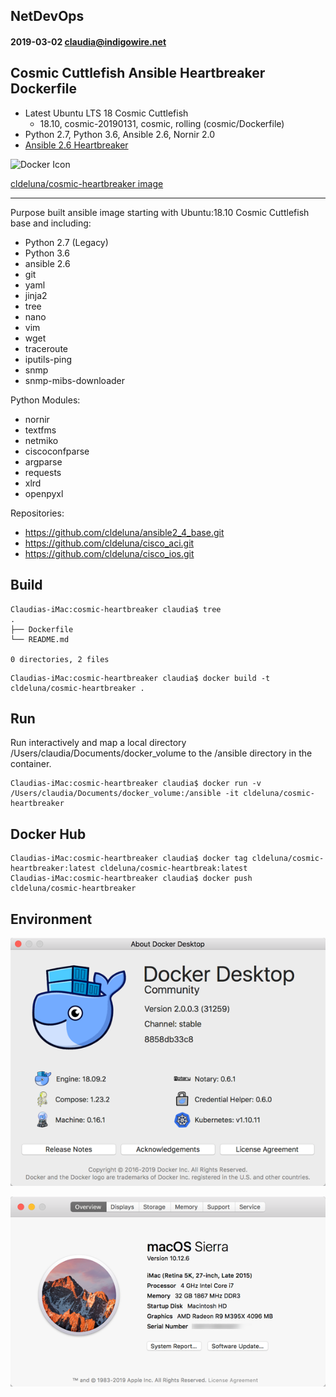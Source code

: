 ## NetDevOps
#### 2019-03-02 claudia@indigowire.net

## Cosmic Cuttlefish Ansible Heartbreaker Dockerfile
 - Latest Ubuntu LTS 18 Cosmic Cuttlefish
 	* 18.10, cosmic-20190131, cosmic, rolling (cosmic/Dockerfile)
 - Python 2.7, Python 3.6, Ansible 2.6, Nornir 2.0
 - [Ansible 2.6 Heartbreaker](https://github.com/ansible/ansible/blob/stable-2.6/changelogs/CHANGELOG-v2.6.rst)
  

![Docker Icon](https://encrypted-tbn0.gstatic.com/images?q=tbn:ANd9GcSWmA-f2WW29z9uI8XXgshto0EjIOUqWwrRPBnpkaeQbOpFZRuW)

[cldeluna/cosmic-heartbreaker image](https://hub.docker.com/r/cldeluna/cosmic-heartbreaker) 
  
------



Purpose built ansible image starting with Ubuntu:18.10 Cosmic Cuttlefish base and including:
- Python 2.7 (Legacy)
- Python 3.6
- ansible 2.6
- git
- yaml
- jinja2
- tree
- nano
- vim
- wget
- traceroute
- iputils-ping
- snmp
- snmp-mibs-downloader

Python Modules:
- nornir
- textfms
- netmiko
- ciscoconfparse
- argparse 
- requests
- xlrd
- openpyxl

Repositories:
- https://github.com/cldeluna/ansible2_4_base.git
- https://github.com/cldeluna/cisco_aci.git
- https://github.com/cldeluna/cisco_ios.git


## Build

```
Claudias-iMac:cosmic-heartbreaker claudia$ tree
.
├── Dockerfile
└── README.md

0 directories, 2 files
```

```
Claudias-iMac:cosmic-heartbreaker claudia$ docker build -t cldeluna/cosmic-heartbreaker .
```

## Run

Run interactively and map a local directory /Users/claudia/Documents/docker_volume to the /ansible directory in the container.
```
Claudias-iMac:cosmic-heartbreaker claudia$ docker run -v  /Users/claudia/Documents/docker_volume:/ansible -it cldeluna/cosmic-heartbreaker
```

## Docker Hub

```
Claudias-iMac:cosmic-heartbreaker claudia$ docker tag cldeluna/cosmic-heartbreaker:latest cldeluna/cosmic-heartbreak:latest
Claudias-iMac:cosmic-heartbreaker claudia$ docker push cldeluna/cosmic-heartbreaker
```

## Environment

![About Docker](AboutDocker.png)

![About Docker](About_iMac.png)

